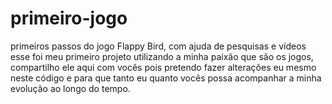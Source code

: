# primeiro-jogo
primeiros passos do jogo Flappy Bird, com ajuda de pesquisas e vídeos esse foi meu primeiro projeto utilizando a minha paixão que são os jogos, compartilho ele aqui com vocês pois pretendo fazer alterações eu mesmo neste código e para que tanto eu quanto vocês possa acompanhar a minha evolução ao longo do tempo.

